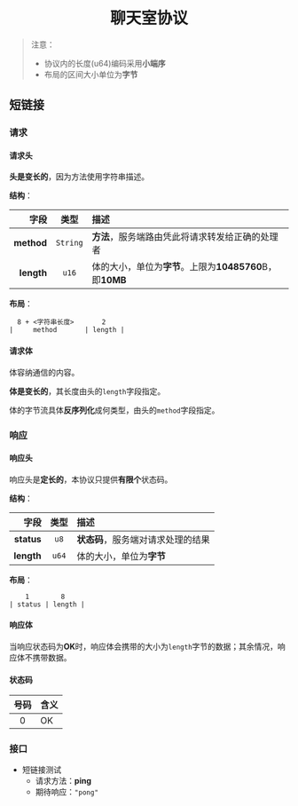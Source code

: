 <div align="center">

# 聊天室协议

</div>

> 注意：
>
> - 协议内的长度(u64)编码采用**小端序**
> - 布局的区间大小单位为**字节**

## 短链接

### 请求

#### 请求头

**头是变长的**，因为方法使用字符串描述。

**结构**：

| 字段 | 类型 | 描述 |
|-:|:-:|:-|
| **method** | `String` | **方法**，服务端路由凭此将请求转发给正确的处理者 |
| **length** | `u16` | 体的大小，单位为**字节**。上限为**10485760**B，即**10MB** |

**布局**：

```
  8 + <字符串长度>       2
|     method       | length |
```

#### 请求体

体容纳通信的内容。

**体是变长的**，其长度由头的`length`字段指定。

体的字节流具体**反序列化**成何类型，由头的`method`字段指定。


### 响应

#### 响应头

响应头是**定长的**，本协议只提供**有限个**状态码。

**结构**：

| 字段 | 类型 | 描述 |
|-:|:-:|:-|
| **status** | `u8` | **状态码**，服务端对请求处理的结果 |
| **length** | `u64` | 体的大小，单位为**字节** |

**布局**：

```
    1        8
| status | length |
```

#### 响应体

当响应状态码为**OK**时，响应体会携带的大小为`length`字节的数据；其余情况，响应体不携带数据。

#### 状态码

| 号码 | 含义 |
|:-:|:-|
| 0 | OK |


### 接口

- 短链接测试
  - 请求方法：**ping**
  - 期待响应：`"pong"`
